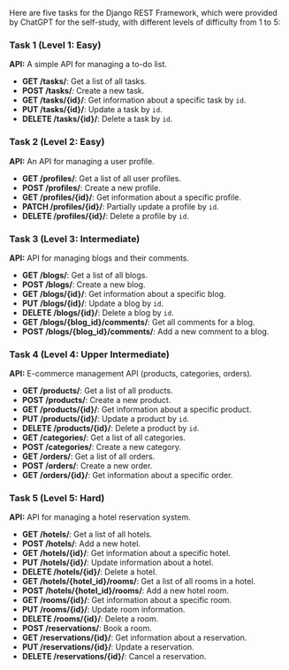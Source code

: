 Here are five tasks for the Django REST Framework, which were provided by ChatGPT for the self-study, with different levels of difficulty from 1 to 5:

### Task 1 (Level 1: Easy)

**API:** A simple API for managing a to-do list.

- **GET /tasks/**: Get a list of all tasks.
- **POST /tasks/**: Create a new task.
- **GET /tasks/{id}/**: Get information about a specific task by `id`.
- **PUT /tasks/{id}/**: Update a task by `id`.
- **DELETE /tasks/{id}/**: Delete a task by `id`.

### Task 2 (Level 2: Easy)

**API:** An API for managing a user profile.

- **GET /profiles/**: Get a list of all user profiles.
- **POST /profiles/**: Create a new profile.
- **GET /profiles/{id}/**: Get information about a specific profile.
- **PATCH /profiles/{id}/**: Partially update a profile by `id`.
- **DELETE /profiles/{id}/**: Delete a profile by `id`.

### Task 3 (Level 3: Intermediate)

**API:** API for managing blogs and their comments.

- **GET /blogs/**: Get a list of all blogs.
- **POST /blogs/**: Create a new blog.
- **GET /blogs/{id}/**: Get information about a specific blog.
- **PUT /blogs/{id}/**: Update a blog by `id`.
- **DELETE /blogs/{id}/**: Delete a blog by `id`.
- **GET /blogs/{blog_id}/comments/**: Get all comments for a blog.
- **POST /blogs/{blog_id}/comments/**: Add a new comment to a blog.

### Task 4 (Level 4: Upper Intermediate)

**API:** E-commerce management API (products, categories, orders).

- **GET /products/**: Get a list of all products.
- **POST /products/**: Create a new product.
- **GET /products/{id}/**: Get information about a specific product.
- **PUT /products/{id}/**: Update a product by `id`.
- **DELETE /products/{id}/**: Delete a product by `id`.
- **GET /categories/**: Get a list of all categories.
- **POST /categories/**: Create a new category.
- **GET /orders/**: Get a list of all orders.
- **POST /orders/**: Create a new order.
- **GET /orders/{id}/**: Get information about a specific order.

### Task 5 (Level 5: Hard)

**API:** API for managing a hotel reservation system.

- **GET /hotels/**: Get a list of all hotels.
- **POST /hotels/**: Add a new hotel.
- **GET /hotels/{id}/**: Get information about a specific hotel.
- **PUT /hotels/{id}/**: Update information about a hotel.
- **DELETE /hotels/{id}/**: Delete a hotel.
- **GET /hotels/{hotel_id}/rooms/**: Get a list of all rooms in a hotel.
- **POST /hotels/{hotel_id}/rooms/**: Add a new hotel room.
- **GET /rooms/{id}/**: Get information about a specific room.
- **PUT /rooms/{id}/**: Update room information.
- **DELETE /rooms/{id}/**: Delete a room.
- **POST /reservations/**: Book a room.
- **GET /reservations/{id}/**: Get information about a reservation.
- **PUT /reservations/{id}/**: Update a reservation.
- **DELETE /reservations/{id}/**: Cancel a reservation.

